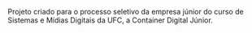 Projeto criado para o processo seletivo da empresa júnior do curso de Sistemas e Mídias Digitais da UFC, a Container Digital Júnior.
